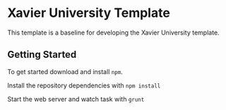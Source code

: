 # Xavier University Template

This template is a baseline for developing the Xavier University template.

## Getting Started

To get started download and install `npm`.

Install the repository dependencies with `npm install`

Start the web server and watch task with `grunt`
